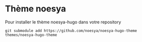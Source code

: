 # Thème noesya

Pour installer le thème noesya-hugo dans votre repository
```
git submodule add https://github.com/noesya/noesya-hugo-theme themes/noesya-hugo-theme
```

